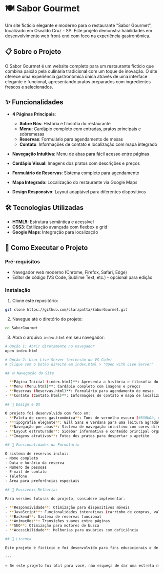 # 🍽️ Sabor Gourmet

Um site fictício elegante e moderno para o restaurante "Sabor Gourmet", localizado em Osvaldo Cruz - SP. Este projeto demonstra habilidades em desenvolvimento web front-end com foco na experiência gastronômica.

## 📋 Sobre o Projeto

O Sabor Gourmet é um website completo para um restaurante fictício que combina paixão pela culinária tradicional com um toque de inovação. O site oferece uma experiência gastronômica única através de uma interface elegante e funcional, apresentando pratos preparados com ingredientes frescos e selecionados.

## ✨ Funcionalidades

- **4 Páginas Principais**:
  - **Sobre Nós**: História e filosofia do restaurante
  - **Menu**: Cardápio completo com entradas, pratos principais e sobremesas
  - **Reservas**: Formulário para agendamento de mesas
  - **Contato**: Informações de contato e localização com mapa integrado

- **Navegação Intuitiva**: Menu de abas para fácil acesso entre páginas
- **Cardápio Visual**: Imagens dos pratos com descrições e preços
- **Formulário de Reservas**: Sistema completo para agendamento
- **Mapa Integrado**: Localização do restaurante via Google Maps
- **Design Responsivo**: Layout adaptável para diferentes dispositivos

## 🛠️ Tecnologias Utilizadas

- **HTML5**: Estrutura semântica e acessível
- **CSS3**: Estilização avançada com flexbox e grid
- **Google Maps**: Integração para localização

## 🚀 Como Executar o Projeto

### Pré-requisitos

- Navegador web moderno (Chrome, Firefox, Safari, Edge)
- Editor de código (VS Code, Sublime Text, etc.) - opcional para edição

### Instalação

1. Clone este repositório:
```bash
git clone https://github.com/clarapatta/SaborGourmet.git
```

2. Navegue até o diretório do projeto:
```bash
cd SaborGourmet
```

3. Abra o arquivo `index.html` em seu navegador:
```bash
# Opção 1: Abrir diretamente no navegador
open index.html

# Opção 2: Usar Live Server (extensão do VS Code)
# Clique com o botão direito em index.html > "Open with Live Server"

## 🌐 Navegação do Site

- **Página Inicial (index.html)**: Apresenta a história e filosofia do restaurante
- **Menu (Menu.html)**: Cardápio completo com imagens e preços
- **Reservas (Reservas.html)**: Formulário para agendamento de mesas
- **Contato (Contato.html)**: Informações de contato e mapa de localização

## 🎨 Design e UX

O projeto foi desenvolvido com foco em:
- **Paleta de cores gastronômica**: Tons de vermelho escuro (#830b0b, #5f0909, #941f1f) e creme (#feffec, #fff8da)
- **Tipografia elegante**: Gill Sans e Verdana para uma leitura agradável
- **Navegação por abas**: Sistema de navegação intuitivo com cores diferenciadas
- **Layout estruturado**: Sidebar informativa e conteúdo principal organizado
- **Imagens atrativas**: Fotos dos pratos para despertar o apetite

## 📝 Funcionalidades do Formulário

O sistema de reservas inclui:
- Nome completo
- Data e horário da reserva
- Número de pessoas
- E-mail de contato
- Telefone
- Área para preferências especiais

## 🔧 Possíveis Melhorias

Para versões futuras do projeto, considere implementar:

- **Responsividade**: Otimização para dispositivos móveis
- **JavaScript**: Funcionalidades interativas (carrinho de compras, validação de formulário)
- **Backend**: Sistema de reservas funcional
- **Animações**: Transições suaves entre páginas
- **SEO**: Otimização para motores de busca
- **Acessibilidade**: Melhorias para usuários com deficiência

## 📄 Licença

Este projeto é fictício e foi desenvolvido para fins educacionais e de portfólio.

---

⭐ Se este projeto foi útil para você, não esqueça de dar uma estrela no repositório!
